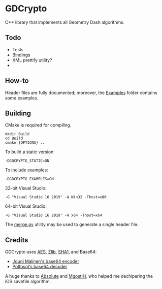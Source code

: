 # GDCrypto

C++ library that implements all Geometry Dash algorithms.

## Todo

* Tests
* Bindings
* XML prettify utility?
* 
## How-to

Header files are fully documented; moreover, the [Examples](Examples) folder contains some examples.

## Building

CMake is required for compiling.
```
mkdir Build
cd Build
cmake {OPTIONS} ..
```
To build a static version:
```
-DGDCRYPTO_STATIC=ON
```
To include examples:
```
-DGDCRYPTO_EXAMPLES=ON
```
32-bit Visual Studio:
```
-G "Visual Studio 16 2019" -A Win32 -Thost=x86
```
64-bit Visual Studio:
```
-G "Visual Studio 16 2019" -A x64 -Thost=x64
```

The [merge.py](merge.py) utility may be used to generate a single header file.
## Credits
GDCrypto uses [AES](https://github.com/kokke/tiny-AES-c), [Zlib](https://github.com/madler/zlib), [SHA1](https://github.com/vog/sha1), and Base64:
* [Jouni Malinen's base64 encoder](http://web.mit.edu/freebsd/head/contrib/wpa/src/utils/base64.c)
* [Polfosol's base64 decoder](https://stackoverflow.com/a/37109258)

A huge thanks to [Absolute](https://github.com/absoIute) and [MgostIH](https://github.com/mgostIH), who helped me dechipering the iOS savefile algorithm.